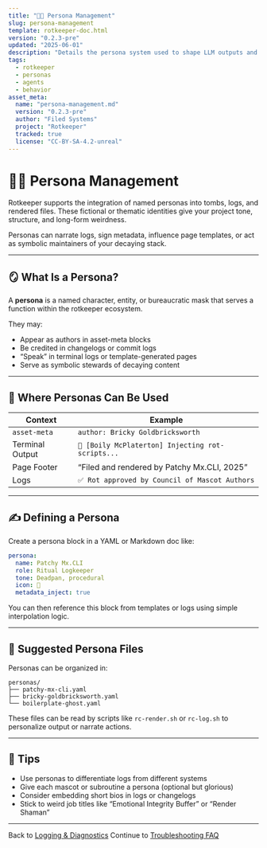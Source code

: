 ```yaml
---
title: "🧑‍🎤 Persona Management"
slug: persona-management
template: rotkeeper-doc.html
version: "0.2.3-pre"
updated: "2025-06-01"
description: "Details the persona system used to shape LLM outputs and steer agent behavior in the Rotkeeper ecosystem."
tags:
  - rotkeeper
  - personas
  - agents
  - behavior
asset_meta:
  name: "persona-management.md"
  version: "0.2.3-pre"
  author: "Filed Systems"
  project: "Rotkeeper"
  tracked: true
  license: "CC-BY-SA-4.2-unreal"
---
```

# 🧑‍🎤 Persona Management

Rotkeeper supports the integration of named personas into tombs, logs, and rendered files. These fictional or thematic identities give your project tone, structure, and long-form weirdness.

Personas can narrate logs, sign metadata, influence page templates, or act as symbolic maintainers of your decaying stack.

---

## 🪞 What Is a Persona?

A **persona** is a named character, entity, or bureaucratic mask that serves a function within the rotkeeper ecosystem.

They may:
- Appear as authors in asset-meta blocks
- Be credited in changelogs or commit logs
- “Speak” in terminal logs or template-generated pages
- Serve as symbolic stewards of decaying content

---

## 🧬 Where Personas Can Be Used

| Context | Example |
|--------|---------|
| `asset-meta` | `author: Bricky Goldbricksworth` |
| Terminal Output | `🔔 [Boily McPlaterton] Injecting rot-scripts...` |
| Page Footer | “Filed and rendered by Patchy Mx.CLI, 2025” |
| Logs | `✅ Rot approved by Council of Mascot Authors` |

***

## ✍️ Defining a Persona

Create a persona block in a YAML or Markdown doc like:

```yaml
persona:
  name: Patchy Mx.CLI
  role: Ritual Logkeeper
  tone: Deadpan, procedural
  icon: 🧾
  metadata_inject: true
```

You can then reference this block from templates or logs using simple interpolation logic.

***

## 📁 Suggested Persona Files

Personas can be organized in:

```
personas/
├── patchy-mx-cli.yaml
├── bricky-goldbricksworth.yaml
└── boilerplate-ghost.yaml
```

These files can be read by scripts like `rc-render.sh` or `rc-log.sh` to personalize output or narrate actions.

***

## 🧠 Tips

- Use personas to differentiate logs from different systems
- Give each mascot or subroutine a persona (optional but glorious)
- Consider embedding short bios in logs or changelogs
- Stick to weird job titles like “Emotional Integrity Buffer” or “Render Shaman”

***

Back to [Logging & Diagnostics](logging-diagnostics.md)
Continue to [Troubleshooting FAQ](troubleshooting-faq.md)

<!--
LIMERICK

A ghost with a name in the logs,
Appeared through some rot-scripted fogs.
It signed every trace
In a font full of grace—
And spoke through erroneous progs.

SORA PROMPT

"a ghostly avatar embedded in system logs, narrating rituals through static-laced terminal messages, flickering with digital personality"
-->